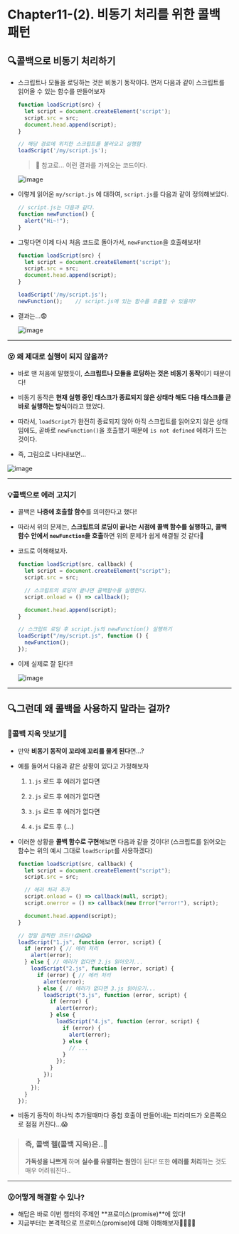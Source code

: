 # Chapter11-(2). 비동기 처리를 위한 콜백 패턴

## 🔍콜백으로 비동기 처리하기

- 스크립트나 모듈을 로딩하는 것은 비동기 동작이다. 
  먼저 다음과 같이 스크립트를 읽어올 수 있는 함수를 만들어보자

  ```js
  function loadScript(src) {
    let script = document.createElement('script');
    script.src = src;
    document.head.append(script);
  }
  
  // 해당 경로에 위치한 스크립트를 불러오고 실행함
  loadScript('/my/script.js');
  ```

  > 🙂 참고로... 이런 결과를 가져오는 코드이다.
  >
    ![image](https://user-images.githubusercontent.com/67737432/128356631-0a1e2d47-27ba-4eda-a81c-27703058e2ca.png)

- 이렇게 읽어온 `my/script.js` 에 대하여, `script.js`를 다음과 같이 정의해보았다.

  ```js
  // script.js는 다음과 같다.
  function newFunction() {
    alert("Hi~!");
  }
  ```

- 그렇다면 이제 다시 처음 코드로 돌아가서, `newFunction`을 호출해보자!

  ```js
  function loadScript(src) {
    let script = document.createElement('script');
    script.src = src;
    document.head.append(script);
  }
  
  loadScript('/my/script.js');
  newFunction();	// script.js에 있는 함수를 호출할 수 있을까?
  ```

- 결과는...😨

     ![image](https://user-images.githubusercontent.com/67737432/128356617-a73ab9fd-aa46-4393-b833-7b887701e78e.png)

---

### 😮 왜 제대로 실행이 되지 않을까?

- 바로 맨 처음에 말했듯이, **스크립트나 모듈을 로딩하는 것은 비동기 동작**이기 때문이다!

- 비동기 동작은 **현재 실행 중인 태스크가 종료되지 않은 상태라 해도 다음 태스크를 곧바로 실행하는 방식**이라고 했었다.

- 따라서, `loadScript`가 완전히 종료되지 않아 아직 스크립트를 읽어오지 않은 상태임에도,
  곧바로 `newFunction()`을 호출했기 때문에 `is not defined` 에러가 뜨는 것이다.

- 즉, 그림으로 나타내보면...

 ![image](https://user-images.githubusercontent.com/67737432/128357707-a2675dc1-a4c7-4a82-9109-b2ba745b434c.png)

---

### 💡콜백으로 에러 고치기

- 콜백은 **나중에 호출할 함수**를 의미한다고 했다! 
- 따라서 위의 문제는, **스크립트의 로딩이 끝나는 시점에 콜백 함수를 실행하고,** 
  **콜백 함수 안에서 `newFunction`을 호출**하면 위의 문제가 쉽게 해결될 것 같다🤗

- 코드로 이해해보자.

  ```js
  function loadScript(src, callback) {
    let script = document.createElement("script");
    script.src = src;
  
    // 스크립트의 로딩이 끝나면 콜백함수를 실행한다.
    script.onload = () => callback();
  
    document.head.append(script);
  }
  
  // 스크립트 로딩 후 script.js의 newFunction() 실행하기
  loadScript("/my/script.js", function () {
    newFunction();
  });
  ```

- 이제 실제로 잘 된다!!

  ![image](https://user-images.githubusercontent.com/67737432/128361376-064489e8-60ca-4cd3-8a6b-09c04058fe73.png)

---

## 🔍그런데 왜 콜백을 사용하지 말라는 걸까?

### 👿콜백 지옥 맛보기👿

- 만약 **비동기 동작이 꼬리에 꼬리를 물게 된다**면...?

- 예를 들어서 다음과 같은 상황이 있다고 가정해보자

  1. `1.js` 로드 후 에러가 없다면

  2. `2.js` 로드 후 에러가 없다면
  3. `3.js` 로드 후 에러가 없다면
  4. `4.js` 로드 후 (...)

- 이러한 상황을 **콜백 함수로 구현**해보면 다음과 같을 것이다! 
  (스크립트를 읽어오는 함수는 위의 예시 그대로 `loadScript`를 사용하겠다)

  ```js
  function loadScript(src, callback) {
    let script = document.createElement("script");
    script.src = src;
  
    // 에러 처리 추가
    script.onload = () => callback(null, script);
    script.onerror = () => callback(new Error("error!"), script);
  
    document.head.append(script);
  }
  
  // 정말 끔찍한 코드!!😱😱😱
  loadScript("1.js", function (error, script) {
    if (error) { // 에러 처리
      alert(error);
    } else { // 에러가 없다면 2.js 읽어오기...
      loadScript("2.js", function (error, script) {
        if (error) { // 에러 처리
          alert(error);
        } else { // 에러가 없다면 3.js 읽어오기...
          loadScript("3.js", function (error, script) {
            if (error) {
              alert(error);
            } else {
              loadScript("4.js", function (error, script) {
                if (error) {
                  alert(error);
                } else {
                  // ...
                }
              });
            }
          });
        }
      });
    }
  });
  ```

- 비동기 동작이 하나씩 추가될때마다 중첩 호출이 만들어내는 피라미드가 오른쪽으로 점점 커진다...😱

> ### 즉, 콜백 헬(콜백 지옥)은..👿
>
> **가독성을 나쁘게** 하며 **실수를 유발하는 원인**이 된다! 
> 또한 **에러를 처리**하는 것도 매우 어려워진다..

---

### 😮어떻게 해결할 수 있나?

- 해답은 바로 이번 챕터의 주제인 **프로미스(promise)**에 있다!
- 지금부터는 본격적으로 프로미스(promise)에 대해 이해해보자👏🏻👏🏻

